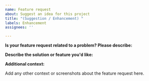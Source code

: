 ```yaml
---
name: Feature request
about: Suggest an idea for this project
title: "(Suggestion / Enhancement) "
labels: Enhancement
assignees: ''

---
```


**Is your feature request related to a problem? Please describe:**


**Describe the solution or feature you'd like:**


**Additional context:**

Add any other context or screenshots about the feature request here.

